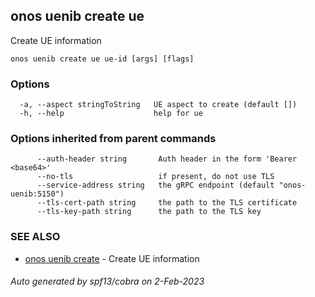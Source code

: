 <!--
SPDX-FileCopyrightText: 2019-present Open Networking Foundation <info@opennetworking.org>

SPDX-License-Identifier: Apache-2.0
-->

## onos uenib create ue

Create UE information

```
onos uenib create ue ue-id [args] [flags]
```

### Options

```
  -a, --aspect stringToString   UE aspect to create (default [])
  -h, --help                    help for ue
```

### Options inherited from parent commands

```
      --auth-header string       Auth header in the form 'Bearer <base64>'
      --no-tls                   if present, do not use TLS
      --service-address string   the gRPC endpoint (default "onos-uenib:5150")
      --tls-cert-path string     the path to the TLS certificate
      --tls-key-path string      the path to the TLS key
```

### SEE ALSO

* [onos uenib create](onos_uenib_create.md)	 - Create UE information

###### Auto generated by spf13/cobra on 2-Feb-2023
